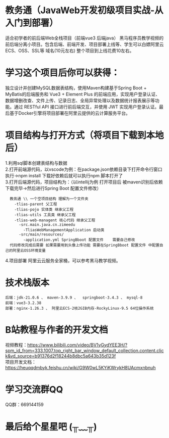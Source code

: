 # 教务通（JavaWeb开发初级项目实战-从入门到部署）
适合初学者的前后端Web全栈项目（前端vue3 后端java）
黑马程序员教学视频的前后端分离小项目。包含后端、前端开发、项目部署上线等、学生可以白嫖阿里云ECS、OSS、SSL等 域名(10元左右) 整个项目到上线花费10左右。
# 学习这个项目后你可以获得：
独立设计并创建MySQL数据表结构，使用Maven构建基于Spring Boot + MyBatis的后端服务和 Vue3 + Element Plus 的前端应用，实现用户登录认证、数据增删改查、文件上传、记录日志、全局异常处理以及数据统计报表展示等功能。通过 RESTful API 接口进行前后端交互，并使用 JWT 实现用户登录认证。最后基于Docker引擎将项目部署在阿里云提供的云计算服务平台。
# 项目结构与打开方式（将项目下载到本地后）
  1.利用sql脚本创建表结构与数据  
  2.打开前端源代码，以vscode为例：在package.json依赖目录下打开命令行窗口执行->npm install 下载好依赖后就可以执行npm 脚本打开了  
  3.打开后端源代码，项目结构为：（以intellij为例 打开项目后 被maven识别后依赖下载完毕->然后进行Spring Boot 配置文件修改）  
  ```
    教务通 \\ 一个空项目结构 理解为一个文件夹  
      -tlias-parent 父工程  
      -tlias-pojo 实体类 继承父工程  
      -tlias-utils 工具类 继承父工程  
      -tlias-web-managent 核心代码 继承父工程  
        -src.main.java.cn.zimeedu  
          -TliasWebManagementApplication 启动类  
        -src/main/resources/  
          -application.yml SpringBboot 配置文件    需要自己修改  
    代码修改完成后需要 如果需要用到头像上传功能 需要在SpringBboot 配置文件 中配置自己的阿里云OSS环境变量
 ```
  4.项目部署 阿里云云服务全家桶，可以参考黑马教学视频。  
# 技术栈版本
  ```
  后端：jdk-21.0.6 、 maven-3.9.9 、  springboot-3.4.3 、 mysql-8
  前端：vue3-3.2.38
  部署：nginx-1.26.3 、 阿里云ECS-2核2GIB内存-RockyLinux-9.5 64位操作系统
  ```
# B站教程与作者的开发文档  
  视频教程：https://www.bilibili.com/video/BV1yGydYEE3H/?spm_id_from=333.1007.top_right_bar_window_default_collection.content.click&vd_source=b91376d2f18244b8dbc5a643b35d123f  
  项目开发文档：https://heuqqdmbyk.feishu.cn/wiki/G9W0wL5KYiKWrykH8UAcmxnbnuh  
# 学习交流群QQ
  QQ群：669144159  
# 最后给个星星吧  (╥﹏╥)
